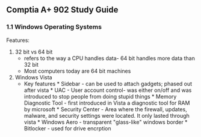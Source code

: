 ## Comptia A+ 902 Study Guide

### 1.1 Windows Operating Systems 

Features: 
1. 32 bit vs 64 bit 
    - refers to the way a CPU handles data- 64 bit handles more data than 32 bit
    - Most computers today are 64 bit machines
2. Windows Vista  
   * Key features
             * Sidebar - can be used to attach gadgets; phased out after vista
             * UAC - User account control- was either on/off and was introduced to stop people from doing stupid things
             * Memory Diagnostic Tool - first introduced in Vista a diagnostic tool for RAM by microsoft
             * Security Center - Area where the firewall, updates, malware, and security settings were located. It only lasted through vista
             * Windows Aero - transparent "glass-like" windows border
             * Bitlocker - used for drive encrption 
 
